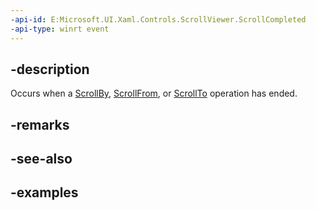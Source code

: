```yaml
---
-api-id: E:Microsoft.UI.Xaml.Controls.ScrollViewer.ScrollCompleted
-api-type: winrt event
---
```


## -description

Occurs when a [ScrollBy](/uwp/api/microsoft.ui.xaml.controls.scrollviewer.scrollby), [ScrollFrom](scrollviewer_scrollfrom_1322284010.md), or [ScrollTo](/uwp/api/microsoft.ui.xaml.controls.scrollviewer.scrollto) operation has ended.

## -remarks

## -see-also

## -examples

